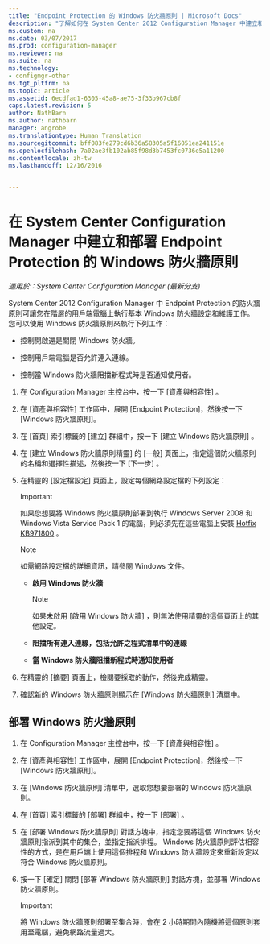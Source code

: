 ```yaml
---
title: "Endpoint Protection 的 Windows 防火牆原則 | Microsoft Docs"
description: "了解如何在 System Center 2012 Configuration Manager 中建立和部署 Endpoint Protection 的防火牆原則。"
ms.custom: na
ms.date: 03/07/2017
ms.prod: configuration-manager
ms.reviewer: na
ms.suite: na
ms.technology:
- configmgr-other
ms.tgt_pltfrm: na
ms.topic: article
ms.assetid: 6ecdfad1-6305-45a8-ae75-3f33b967cb8f
caps.latest.revision: 5
author: NathBarn
ms.author: nathbarn
manager: angrobe
ms.translationtype: Human Translation
ms.sourcegitcommit: bff083fe279cd6b36a58305a5f16051ea241151e
ms.openlocfilehash: 7a02ae3fb102ab85f98d3b7453fc0736e5a11200
ms.contentlocale: zh-tw
ms.lasthandoff: 12/16/2016


---
```

# <a name="create-and-deploy-windows-firewall-policies-for-endpoint-protection-in-system-center-configuration-manager"></a>在 System Center Configuration Manager 中建立和部署 Endpoint Protection 的 Windows 防火牆原則

*適用於：System Center Configuration Manager (最新分支)*

System Center 2012 Configuration Manager 中 Endpoint Protection 的防火牆原則可讓您在階層的用戶端電腦上執行基本 Windows 防火牆設定和維護工作。 您可以使用 Windows 防火牆原則來執行下列工作：  

-   控制開啟還是關閉 Windows 防火牆。  

-   控制用戶端電腦是否允許連入連線。  

-   控制當 Windows 防火牆阻擋新程式時是否通知使用者。  

1.  在 Configuration Manager 主控台中，按一下 [資產與相容性] 。  

2.  在 [資產與相容性] 工作區中，展開 [Endpoint Protection]，然後按一下 [Windows 防火牆原則]。  

3.  在 [首頁]  索引標籤的 [建立]  群組中，按一下 [建立 Windows 防火牆原則] 。  

4.  在 [建立 Windows 防火牆原則精靈]  的 [一般] 頁面上，指定這個防火牆原則的名稱和選擇性描述，然後按一下 [下一步] 。  

5.  在精靈的 [設定檔設定]  頁面上，設定每個網路設定檔的下列設定：  

    > [!IMPORTANT]  
    >  如果您想要將 Windows 防火牆原則部署到執行 Windows Server 2008 和 Windows Vista Service Pack 1 的電腦，則必須先在這些電腦上安裝 [Hotfix KB971800](http://go.microsoft.com/fwlink/p/?LinkId=231239) 。  

    > [!NOTE]  
    >  如需網路設定檔的詳細資訊，請參閱 Windows 文件。  

    -   **啟用 Windows 防火牆**  

        > [!NOTE]  
        >  如果未啟用 [啟用 Windows 防火牆]  ，則無法使用精靈的這個頁面上的其他設定。  

    -   **阻擋所有連入連線，包括允許之程式清單中的連線**  

    -   **當 Windows 防火牆阻擋新程式時通知使用者**  

6.  在精靈的 [摘要]  頁面上，檢閱要採取的動作，然後完成精靈。  

7.  確認新的 Windows 防火牆原則顯示在 [Windows 防火牆原則]  清單中。  

##  <a name="BKMK_Assign"></a> 部署 Windows 防火牆原則  

1.  在 Configuration Manager 主控台中，按一下 [資產與相容性] 。  

2.  在 [資產與相容性] 工作區中，展開 [Endpoint Protection]，然後按一下 [Windows 防火牆原則]。  

3.  在 [Windows 防火牆原則]  清單中，選取您想要部署的 Windows 防火牆原則。  

4.  在 [首頁]  索引標籤的 [部署]  群組中，按一下 [部署] 。  

5.  在 [部署 Windows 防火牆原則]  對話方塊中，指定您要將這個 Windows 防火牆原則指派到其中的集合，並指定指派排程。 Windows 防火牆原則評估相容性的方式，是在用戶端上使用這個排程和 Windows 防火牆設定來重新設定以符合 Windows 防火牆原則。  

6.  按一下 [確定]  關閉 [部署 Windows 防火牆原則]  對話方塊，並部署 Windows 防火牆原則。  

    > [!IMPORTANT]  
    >  將 Windows 防火牆原則部署至集合時，會在 2 小時期間內隨機將這個原則套用至電腦，避免網路流量過大。

